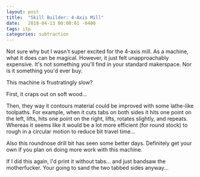 ```yaml
---
layout: post
title:  "Skill Builder: 4-Axis Mill"
date:   2018-04-13 00:00:01 -0400
tags: itp
categories: subtraction
---
```


Not sure why but I wasn't super excited for the 4-axis mill. As a machine, what it does can be magical. However, it just felt unapproachably expensive. It's not something you'll find in your standard makerspace. Nor is it something you'd ever buy.

This machine is frustratingly slow?

First, it craps out on soft wood...

Then, they way it contours material could be improved with some lathe-like toolpaths. For example, when it cuts tabs on both sides it hits one point on the left, lifts, hits one point on the right, lifts, rotates slightly, and repeats. Whereas it seems like it would be a lot more efficient (for round stock) to rough in a circular motion to reduce bit travel time...

Also this roundnose drill bit has seen some better days. Definitely get your own if you plan on doing more work with this machine.


If I did this again, I'd print it without tabs... and just bandsaw the motherfucker. Your going to sand the two tabbed sides anyway...

